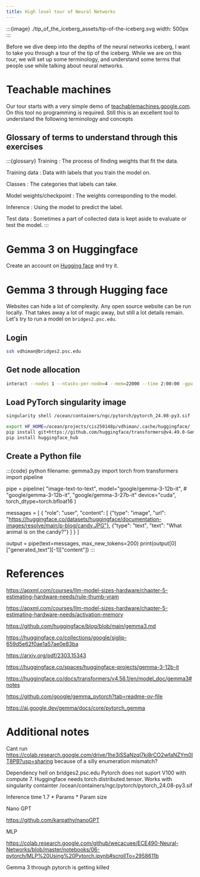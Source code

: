 ```yaml
---
title: High level tour of Neural Networks
---
```


:::{image} ./tip_of_the_iceberg_assets/tip-of-the-iceberg.svg
width: 500px
:::

Before we dive deep into the depths of the neural networks iceberg, I want to
take you through a tour of the tip of the iceberg. While we are on this
tour, we will set up some terminology, and understand some terms that people
use while talking about neural networks.

# Teachable machines

Our tour starts with a very simple demo of [teachablemachines.google.com](https://teachablemachine.withgoogle.com/train).
On this tool no programming is required.
Still this is an excellent tool to understand the following terminology and
concepts

## Glossary of terms to understand through this exercises


:::{glossary}
Training
: The process of finding weights that fit the data.

Training data
: Data with labels that you train the model on.

Classes
: The categories that labels can take.

Model weights/checkpoint
: The weights corresponding to the model.

Inference
: Using the model to predict the label.

Test data
: Sometimes a part of collected data is kept aside to evaluate or
test the model.
:::


# Gemma 3 on Huggingface

Create an account on [Hugging face](https://huggingface.co/google/gemma-3-12b-it) and try it.

# Gemma 3 through Hugging face

Websites can hide a lot of complexity. Any open source website can be run
locally. That takes away a lot of magic away, but still a lot details remain.
Let's try to run a model on `bridges2.psc.edu`.

## Login

```bash
ssh vdhiman@bridges2.psc.edu
```
## Get node allocation

```bash
interact --nodes 1 --ntasks-per-node=4 --mem=22000 --time 2:00:00 -gpu
```

## Load PyTorch singularity image

```bash
singularity shell /ocean/containers/ngc/pytorch/pytorch_24.08-py3.sif
```

```bash
export HF_HOME=/ocean/projects/cis250148p/vdhiman/.cache/huggingface/
pip install git+https://github.com/huggingface/transformers@v4.49.0-Gemma-3
pip install huggingface_hub
```

## Create a Python file

:::{code} python
filename: gemma3.py
import torch
from transformers import pipeline

pipe = pipeline(
    "image-text-to-text",
    model="google/gemma-3-12b-it", # "google/gemma-3-12b-it", "google/gemma-3-27b-it" 
    device="cuda",
    torch_dtype=torch.bfloat16
)

messages = [
    {
        "role": "user",
        "content": [
            {"type": "image", "url": "https://huggingface.co/datasets/huggingface/documentation-images/resolve/main/p-blog/candy.JPG"},
            {"type": "text", "text": "What animal is on the candy?"}
        ]
    }
]

output = pipe(text=messages, max_new_tokens=200)
print(output[0]["generated_text"][-1]["content"])
:::




# References

https://apxml.com/courses/llm-model-sizes-hardware/chapter-5-estimating-hardware-needs/rule-thumb-vram

https://apxml.com/courses/llm-model-sizes-hardware/chapter-5-estimating-hardware-needs/activation-memory

https://github.com/huggingface/blog/blob/main/gemma3.md

https://huggingface.co/collections/google/siglip-659d5e62f0ae1a57ae0e83ba

https://arxiv.org/pdf/2303.15343

https://huggingface.co/spaces/huggingface-projects/gemma-3-12b-it

https://huggingface.co/docs/transformers/v4.56.1/en/model_doc/gemma3#notes

https://github.com/google/gemma_pytorch?tab=readme-ov-file

https://ai.google.dev/gemma/docs/core/pytorch_gemma

# Additional notes

Cant run https://colab.research.google.com/drive/1he3iSSaNzqI7kj8rCO2wfaNZYm0IT8PB?usp=sharing
because of a silly enumeration mismatch?

Dependency hell on bridges2.psc.edu Pytorch  does not suport V100  with
compute 7. Huggingface needs torch.distributed.tensor. Works with singularity
containter  /ocean/containers/ngc/pytorch/pytorch_24.08-py3.sif

Inference time
1.7 * Params * Param size

Nano GPT

https://github.com/karpathy/nanoGPT

MLP

https://colab.research.google.com/github/wecacuee/ECE490-Neural-Networks/blob/master/notebooks/06-pytorch/MLP%20Using%20Pytorch.ipynb#scrollTo=2958611b

Gemma 3 through pytorch is getting killed
